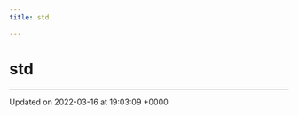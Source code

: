 ```yaml
---
title: std

---
```


# std








-------------------------------

Updated on 2022-03-16 at 19:03:09 +0000